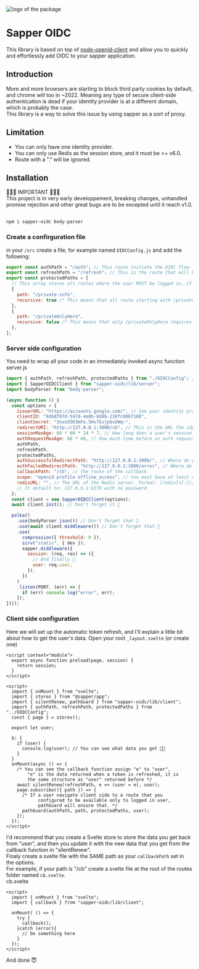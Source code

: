 ![logo of the package](https://i.imgur.com/Pv05YSp.png)

# Sapper OIDC

This library is based on top of [node-openid-client](https://github.com/panva/node-openid-client) and allow you to quickly and effortlessly add OIDC to your sapper application. <br>

## Introduction

More and more browsers are starting to block third party cookies by default, and chrome will too in ~2022. Meaning any type of secure client-side authentication is dead if your identity provider is at a different domain, which is probably the case. <br>
This library is a way to solve this issue by using sapper as a sort of proxy. <br>

## Limitation

- You can only have one identity provider.
- You can only use Redis as the session store, and it must be >= v6.0.
- Route with a "." will be ignored.

## Installation

🚧🚧🚧 IMPORTANT 🚧🚧🚧<br>
This project is in very early developpement, breaking changes, unhandled promise rejection and other great bugs are to be excepted until it reach v1.0.<br> <br>

```bash
npm i sapper-oidc body-parser
```

### Create a confirguration file

in your `/src` create a file, for example named `OIDCConfig.js` and add the following:

```js
export const authPath = "/auth"; // This route initiate the OIDC flow.
export const refreshPath = "/refresh"; // This is the route that will be called when tokens need to be refreshed
export const protectedPaths = [
  // This array stores all routes where the user MUST be logged in, if he is not he will be redirected to the identity provider.
  {
    path: "/private-info",
    recursive: true /* This means that all route starting with /private-info requires the user to be logged in*/,
  },
  {
    path: "/privateOnlyHere",
    recursive: false /* This means that only /privateOnlyHere requires the user to be logged in, /privateOnlyHere/1234569 doesn't require the user to be logged in*/,
  },
];
```

### Server side configuration

You need to wrap all your code in an immediately invoked async function<br>
server.js

```js
import { authPath, refreshPath, protectedPaths } from "./OIDCConfig"; // The file we just created
import { SapperOIDCClient } from "sapper-oidc/lib/server";
import bodyParser from "body-parser";

(async function () {
  const options = {
    issuerURL: "https://accounts.google.com/", // See your identity provider documentation
    clientID: "8db8f07d-547d-4e8b-8d8b-218fc08b7188",
    clientSecret: "3nxeS5K3mFe.5Hv7Gvjp6xUWq~",
    redirectURI: "http://127.0.0.1:3000/cb", // This is the URL the idp will redirect the user to. It must be the callback route that you will define bellow.
    sessionMaxAge: 60 * 60 * 24 * 7, // How long does a user's session lives for (in seconds)
    authRequestMaxAge: 60 * 60, // How much time before an auth request is deemed invalid (in seconds).
    authPath,
    refreshPath,
    protectedPaths,
    authSuccessfulRedirectPath: "http://127.0.0.1:3000/", // Where do you want the user to be redirected to upon successful auth
    authFailedRedirectPath: "http://127.0.0.1:3000/error", // Where do you want the user to be redirected to upon failed auth
    callbackPath: "/cb", // The route of the callback
    scope: "openid profile offline_access", // You must have at least openid and offline_access
    redisURL: "", // The URL of the Redis server. Format: [redis[s]:]//[[user][:password@]][host][:port][/db-number][?db=db-number[&password=bar[&option=value]]] (More info avaliable at IANA).
    // It default to: 127.0.0.1:6379 with no password
  };
  const client = new SapperOIDCClient(options);
  await client.init(); // Don't forget it 🚦

  polka()
    .use(bodyParser.json()) // Don't forget that 🚦
    .use(await client.middleware()) // Don't forget that 🚦
    .use(
      compression({ threshold: 0 }),
      sirv("static", { dev }),
      sapper.middleware({
        session: (req, res) => ({
          // And finally 🚦
          user: req.user,
        }),
      })
    )
    .listen(PORT, (err) => {
      if (err) console.log("error", err);
    });
})();
```

### Client side configuration

Here we will set up the automatic token refresh, and I'll explain a little bit about how to get the user's data.
Open your root `_layout.svelte` (or create one)

```svelte
<script context="module">
  export async function preload(page, session) {
    return session;
  }
</script>

<script>
  import { onMount } from "svelte";
  import { stores } from "@sapper/app";
  import { silentRenew, pathGuard } from "sapper-oidc/lib/client";
  import { authPath, refreshPath, protectedPaths } from "../OIDCConfig";
  const { page } = stores();

  export let user;

  $: {
    if (user) {
      console.log(user); // You can see what data you get 👩‍🔬
    }
  }
  onMount(async () => {
    /* You can see the callback function assign "e" to "user",
        "e" is the data returned when a token is refreshed, it is
        the same structure as "user" returned before */
    await silentRenew(refreshPath, e => (user = e), user);
    page.subscribe(({ path }) => {
      /* If a user navigate client side to a route that you
            configured to be available only to logged in user,
            pathGuard will ensure that. */
      pathGuard(authPath, path, protectedPaths, user);
    });
  });
</script>
```

I'd recommend that you create a Svelte store to store the data you get back from "user", and then you update it with the new data that you get from the callback function in "silentRenew". <br>
Finaly create a svelte file with the SAME path as your `callbackPath` set in the options. <br>
For example, if your path is "/cb" create a svelte file at the root of the routes folder named `cb.svelte`.<br>
cb.svelte

```svelte
<script>
  import { onMount } from "svelte";
  import { callback } from "sapper-oidc/lib/client";

  onMount( () => {
    try {
      callback();
    }catch (error){
      // Do something here
    }
  });
</script>

```

And done 😇
